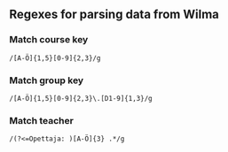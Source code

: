 ## Regexes for parsing data from Wilma

### Match course key
`/[A-Ö]{1,5}[0-9]{2,3}/g`

### Match group key
`/[A-Ö]{1,5}[0-9]{2,3}\.[D1-9]{1,3}/g`

### Match teacher
`/(?<=Opettaja: )[A-Ö]{3} .*/g`